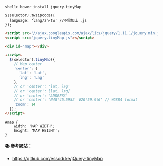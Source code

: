 
```console
shell> bower install jquery-tinyMap
```

```
$(selector).twzipcode({
  language: 'lang/zh-tw' //不需加上 .js
});
```

```html
<script src="//ajax.googleapis.com/ajax/libs/jquery/1.11.1/jquery.min.js"></script>
<script src="jquery.tinyMap.js"></script>

<div id="map"></div>

<script>
  $(selector).tinyMap({
    // Map center
    'center': {
      'lat': 'Lat',
      'lng': 'Lng'
    },
    // or 'center': 'lat, lng'
    // or 'center': [lat, lng]
    // or 'center': 'ADDRESS'
    // or 'center': 'N48°45.5952  E20°59.976' // WGS84 format
    'zoom': 14
  });
</script>
```

```
#map {
    width: 'MAP WIDTH';
    height: 'MAP HEIGHT';
}
```

#### :books: 參考網站：
- https://github.com/essoduke/jQuery-tinyMap